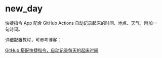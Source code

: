 # new_day 

快捷指令 App 配合 GitHub Actions 自动记录起床的时间、地点、天气，附加一句诗词。

详细配置教程，可参考博客：   

[GitHub 搭配快捷指令，自动记录每天的起床时间](https://www.penghh.fun/2021/12/26/2021-12-26-githubshortcut/)      

